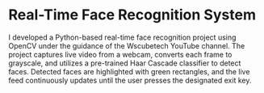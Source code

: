 # Real-Time Face Recognition System
I developed a Python-based real-time face recognition project using OpenCV under the guidance of the Wscubetech YouTube channel. The project captures live video from a webcam, converts each frame to grayscale, and utilizes a pre-trained Haar Cascade classifier to detect faces. Detected faces are highlighted with green rectangles, and the live feed continuously updates until the user presses the designated exit key.
